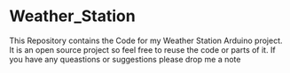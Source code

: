 # Weather_Station
This Repository contains the Code for my Weather Station Arduino project.
It is an open source project so feel free to reuse the code or parts of it.
If you have any queastions or suggestions please drop me a note
